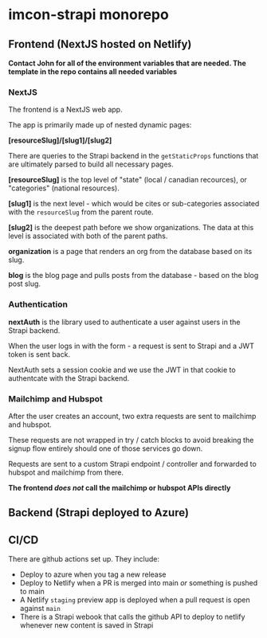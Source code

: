 # imcon-strapi monorepo

## Frontend (NextJS hosted on Netlify)

**Contact John for all of the environment variables that are needed. The template in the repo contains all needed variables**

### NextJS

The frontend is a NextJS web app.

The app is primarily made up of nested dynamic pages:

**[resourceSlug]/[slug1]/[slug2]**

There are queries to the Strapi backend in the `getStaticProps` functions that are ultimately parsed to build all necessary pages.

**[resourceSlug]** is the top level of "state" (local / canadian recources), or "categories" (national resources).

**[slug1]** is the next level - which would be cites or sub-categories associated with the `resourceSlug` from the parent route.

**[slug2]** is the deepest path before we show organizations. The data at this level is associated with both of the parent
paths.

**organization** is a page that renders an org from the database based on its slug.

**blog** is the blog page and pulls posts from the database - based on the blog post slug.

### Authentication

**nextAuth** is the library used to authenticate a user against users in the Strapi backend.

When the user logs in with the form - a request is sent to Strapi and a JWT token is sent back.

NextAuth sets a session cookie and we use the JWT in that cookie to authentcate with the Strapi backend.

### Mailchimp and Hubspot

After the user creates an account, two extra requests are sent to mailchimp and hubspot.

These requests are not wrapped in try / catch blocks to avoid breaking the signup flow entirely should one
of those services go down.

Requests are sent to a custom Strapi endpoint / controller and forwarded to hubspot and mailchimp from there.

**The frontend _does not_ call the mailchimp or hubspot APIs directly**

## Backend (Strapi deployed to Azure)

## CI/CD

There are github actions set up. They include:

- Deploy to azure when you tag a new release
- Deploy to Netlify when a PR is merged into main _or_ something is pushed to main
- A Netlify `staging` preview app is deployed when a pull request is open against `main`
- There is a Strapi webook that calls the github API to deploy to netlify whenever new content is saved in Strapi
